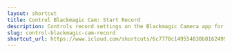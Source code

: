 ```yaml
---
layout: shortcut
title: Control Blackmagic Cam: Start Record
description: Controls record settings on the Blackmagic Camera app for iOS
slug: control-blackmagic-cam-record
shortcut_url: https://www.icloud.com/shortcuts/6c7778c149554838b8162499b49f485f
---
```

